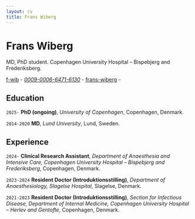 ```yaml
---
layout: cv
title: Frans Wiberg
---
```

# Frans Wiberg
MD, PhD student. Copenhagen University Hospital – Bispebjerg and Frederiksberg.

<div id="webaddress">
  <a href="https://github.com/f-wib"><i class="fa-brands fa-github"></i> f-wib</a> - 
  <a href="https://orcid.org/0009-0006-6471-6130"><i class="fa-brands fa-orcid"> 0009-0006-6471-6130</i></a> - 
  <a href="https://www.linkedin.com/in/frans-wiberg/"><i class="fa-brands fa-linkedin"></i> frans-wiberg</a> - 
</div>

## Education
`2025-`
**PhD (ongoing)**, *University of Copenhagen*, Copenhagen, Denmark.

`2014-2020`
**MD**, *Lund University*, Lund, Sweden.

## Experience
`2024-`
**Clinical Research Assistant**, *Department of Anaesthesia and Intensive Care, Copenhagen University Hospital – Bispebjerg and Frederiksberg*, Copenhagen, Denmark.

`2023-2024`
**Resident Doctor (Introduktionsstilling)**, *Department of Anaesthesiology, Slagelse Hospital*, Slagelse, Denmark.

`2021-2023`
**Resident Doctor (Introduktionsstilling)**, *Section for Infectious Disease, Department of Internal Medicine, Copenhagen University Hospital – Herlev and Gentofte*, Copenhagen, Denmark.

<!-- ### Footer

Last updated: August 2025 -->


